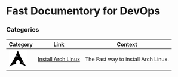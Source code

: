 # Fast Documentory for DevOps


### Categories
Category | Link | Context
 | --- |--- | ---
![ArchLinux](/pics/categories/ArchLinux.svg) | [Install Arch Linux](https://github.com/lashkaryrad/Documentation/blob/main/md/install_archlinux.md) | The Fast way to install Arch Linux.
